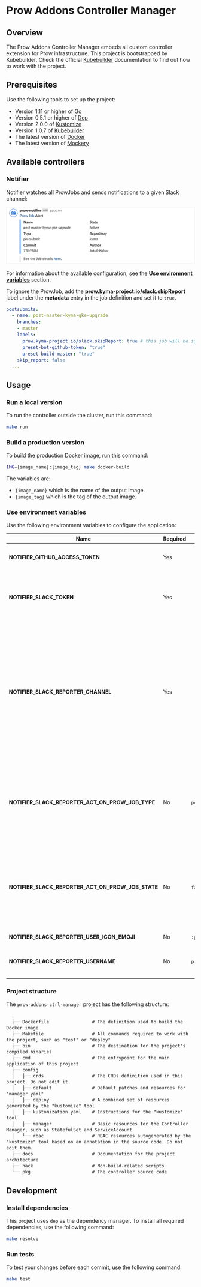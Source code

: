 # Prow Addons Controller Manager

## Overview

The Prow Addons Controller Manager embeds all custom controller extension for Prow infrastructure. This project is bootstrapped by Kubebuilder. Check the official [Kubebuilder](https://github.com/kubernetes-sigs/kubebuilder/tree/v1.0.7) documentation to find out how to work with the project. 

## Prerequisites

Use the following tools to set up the project:

* Version 1.11 or higher of [Go](https://golang.org/dl/)
* Version 0.5.1 or higher of [Dep](https://github.com/golang/dep)
* Version 2.0.0 of [Kustomize](https://github.com/kubernetes-sigs/kustomize)
* Version 1.0.7 of [Kubebuilder](https://github.com/kubernetes-sigs/kubebuilder)
* The latest version of [Docker](https://www.docker.com/)
* The latest version of [Mockery](https://github.com/vektra/mockery) 

## Available controllers

### Notifier
Notifier watches all ProwJobs and sends notifications to a given Slack channel:

![](./docs/assets/slack_alert.png)

For information about the available configuration, see the [**Use environment variables**](#use-environment-variables) section. 

To ignore the ProwJob, add the **prow.kyma-project.io/slack.skipReport** label under the **metadata** entry in the job definition and set it to `true`.
```yaml
postsubmits:
  - name: post-master-kyma-gke-upgrade
    branches:
    - master
    labels:
      prow.kyma-project.io/slack.skipReport: true # this job will be ignored by Slack reporter
      preset-bot-github-token: "true"
      preset-build-master: "true"
    skip_report: false
  ...
```

## Usage

### Run a local version

To run the controller outside the cluster, run this command:

```bash
make run
```

### Build a production version

To build the production Docker image, run this command:

```bash
IMG={image_name}:{image_tag} make docker-build
```

The variables are:

* `{image_name}` which is the name of the output image.
* `{image_tag}` which is the tag of the output image.

### Use environment variables
Use the following environment variables to configure the application:

| Name | Required | Default | Description |
|-----|---------|--------|------------|
| **NOTIFIER_GITHUB_ACCESS_TOKEN** | Yes |  | The GitHub token for querying GitHub API. |
| **NOTIFIER_SLACK_TOKEN** | Yes | | The Slack token used to publish messages on a Slack channel. Find more information [here](https://api.slack.com/docs/token-types#bot). |
| **NOTIFIER_SLACK_REPORTER_CHANNEL** | Yes |  | The Slack channel name where you want to post notifications. You can specify the `general` public channel, a private channel, or an IM channel. For example, to specify the public channel, pass the `#general` channel name. Find more information [here](https://api.slack.com/methods/chat.postMessage#channels).|
| **NOTIFIER_SLACK_REPORTER_ACT_ON_PROW_JOB_TYPE** | No | `periodic;postsubmit` | The names of the ProwJob types you want to observe. Separate multiple type names by a comma or a semicolon. Find the acceptable job types [here](https://github.com/kubernetes/test-infra/blob/fbc4040f1824bfa126f873650848396a10f05e8a/prow/apis/prowjobs/v1/types.go#L33-L43).
| **NOTIFIER_SLACK_REPORTER_ACT_ON_PROW_JOB_STATE** | No | `failure;error` | The names of the ProwJob states you want to observe. Multiple state names should be separated by comma or semicolon.Find the acceptable job states [here](https://github.com/kubernetes/test-infra/blob/fbc4040f1824bfa126f873650848396a10f05e8a/prow/apis/prowjobs/v1/types.go#L48-L62). 
| **NOTIFIER_SLACK_REPORTER_USER_ICON_EMOJI** | No | `:prow:`  | The Slack bot user name.
| **NOTIFIER_SLACK_REPORTER_USERNAME** | No | `prow-notifier` | The Emoji to use as the icon for a Slack notification message.

### Project structure

<!-- Update the repository structure each time you modify it. -->

The `prow-addons-ctrl-manager` project has the following structure:

```
  .
  ├── Dockerfile                # The definition used to build the Docker image
  ├── Makefile                  # All commands required to work with the project, such as "test" or "deploy"
  ├── bin                       # The destination for the project's compiled binaries  
  ├── cmd                       # The entrypoint for the main application of this project
  ├── config
  │   ├── crds                  # The CRDs definition used in this project. Do not edit it.
  │   ├── default               # Default patches and resources for "manager.yaml"
  │   ├── deploy                # A combined set of resources generated by the "kustomize" tool  
  │   ├── kustomization.yaml    # Instructions for the "kustomize" tool
  │   ├── manager               # Basic resources for the Controller Manager, such as StatefulSet and ServiceAccount 
  │   └── rbac                  # RBAC resources autogenerated by the "kustomize" tool based on an annotation in the source code. Do not edit them.
  ├── docs                      # Documentation for the project architecture
  ├── hack                      # Non-build-related scripts
  └── pkg                       # The controller source code
```

## Development

### Install dependencies

This project uses `dep` as the dependency manager. To install all required dependencies, use the following command:
```bash
make resolve
```

### Run tests

To test your changes before each commit, use the following command:

```bash
make test
```
